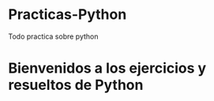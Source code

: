 # Practicas-Python
Todo practica sobre python
<h1>Bienvenidos a los ejercicios y resueltos de Python </h1>
